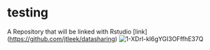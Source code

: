 # testing
A Repository that will be linked with Rstudio
[link] (https://github.com/jtleek/datasharing)
![1-XDrI-kl6gYGI3OFffhE37Q](https://user-images.githubusercontent.com/88999980/162771973-6be444aa-0ead-4131-a088-8e62c6ea7ebc.png)

